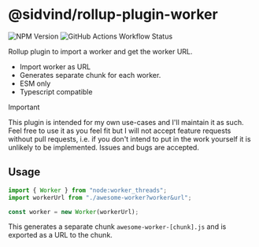 # @sidvind/rollup-plugin-worker

![NPM Version](https://img.shields.io/npm/v/%40sidvind%2Frollup-plugin-worker)
![GitHub Actions Workflow Status](https://img.shields.io/github/actions/workflow/status/ext/rollup-plugin-worker/.github%2Fworkflows%2Fbuild.yml)

Rollup plugin to import a worker and get the worker URL.

- Import worker as URL
- Generates separate chunk for each worker.
- ESM only
- Typescript compatible

> [!IMPORTANT]
> This plugin is intended for my own use-cases and I'll maintain it as such.
> Feel free to use it as you feel fit but I will not accept feature requests without pull requests, i.e. if you don't intend to put in the work yourself it is unlikely to be implemented.
> Issues and bugs are accepted.

## Usage

```ts
import { Worker } from "node:worker_threads";
import workerUrl from "./awesome-worker?worker&url";

const worker = new Worker(workerUrl);
```

This generates a separate chunk `awesome-worker-[chunk].js` and is exported as a URL to the chunk.
